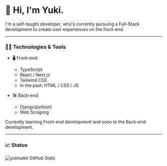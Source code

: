 # 👋 Hi, I'm Yuki.

I'm a self-taught developer, who's currently pursuing a Full-Stack development to create user experiences on the front-end.

---

### 🧑‍💻 Technologies & Tools

- 🖥️ Front-end:

  - TypeScript
  - React / Next.js
  - Tailwind CSS
  - In the past: HTML / CSS / JS

- 🛠 Back-end:

  - Django(python)
  - Web Scraping
  
Currently learning Front-end development and soon to the Back-end development.

---

### 📈 Status

![yukisakk GitHub Stats](https://github-readme-stats.vercel.app/api?username=yukisakk&count_private=true&theme=tokyonight)
